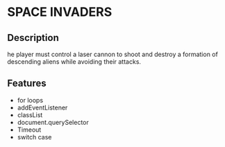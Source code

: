 # SPACE INVADERS

## Description
he player must control a laser cannon to shoot and destroy a formation of descending aliens while avoiding their attacks.

## Features
- for loops
- addEventListener
- classList
- document.querySelector
- Timeout
- switch case
